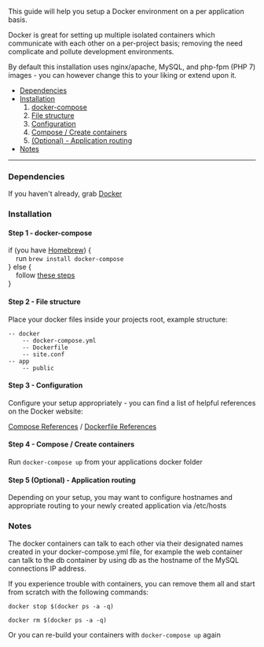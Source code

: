
This guide will help you setup a Docker environment on a per application basis.

Docker is great for setting up multiple isolated containers which communicate with each other on a per-project basis; removing the need complicate and pollute development environments.

By default this installation uses nginx/apache, MySQL, and php-fpm (PHP 7) images - you can however change this to your liking or extend upon it.

- [Dependencies](#dependencies)
- [Installation](#installation)
	1. [docker-compose](#step-1)
	2. [File structure](#step-2)
	3. [Configuration](#step-3)
	4. [Compose / Create containers](#step-4)
	5. [(Optional) - Application routing](#step-5-optional)
- [Notes](#notes)

---

### Dependencies
If you haven't already, grab [Docker](https://www.docker.com/products/docker)

### Installation
#### Step 1 - docker-compose
if (you have [Homebrew](http://brew.sh/)) {<br>
&nbsp;&nbsp;&nbsp;&nbsp;run `brew install docker-compose`<br>
} else {<br>
	&nbsp;&nbsp;&nbsp;&nbsp;follow [these steps](https://docs.docker.com/compose/install/)
<br>}

#### Step 2 - File structure
Place your docker files inside your projects root, example structure:
```
-- docker
	-- docker-compose.yml
	-- Dockerfile
	-- site.conf
-- app
	-- public
 ```
 
#### Step 3 - Configuration
Configure your setup appropriately - you can find a list of helpful references on the Docker website:

[Compose References](https://docs.docker.com/compose/compose-file/) / [Dockerfile References](https://docs.docker.com/engine/reference/builder/)

#### Step 4 - Compose / Create containers
Run `docker-compose up` from your applications docker folder

#### Step 5 (Optional) - Application routing
Depending on your setup, you may want to configure hostnames and appropriate routing to your newly created application via /etc/hosts

### Notes
The docker containers can talk to each other via their designated names created in your docker-compose.yml file, for example the web container can talk to the db container by using db as the hostname of the MySQL connections IP address.

If you experience trouble with containers, you can remove them all and start from scratch with the following commands:
```
docker stop $(docker ps -a -q)
 
docker rm $(docker ps -a -q)
```

Or you can re-build your containers with `docker-compose up` again
